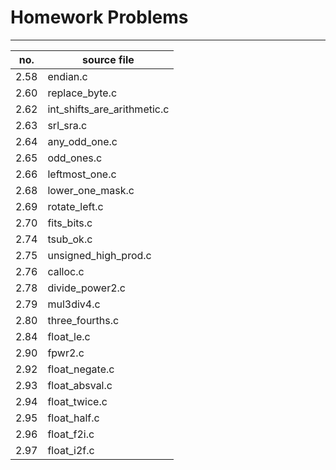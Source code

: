 # Homework Problems
---
| no. | source file
| --- | --- |
|2.58 | endian.c
|2.60 | replace_byte.c
|2.62 | int_shifts_are_arithmetic.c
|2.63 | srl_sra.c
|2.64 | any_odd_one.c
|2.65 | odd_ones.c
|2.66 | leftmost_one.c
|2.68 | lower_one_mask.c
|2.69 | rotate_left.c
|2.70 | fits_bits.c
|2.74 | tsub_ok.c
|2.75 | unsigned_high_prod.c
|2.76 | calloc.c
|2.78 | divide_power2.c
|2.79 | mul3div4.c
|2.80 | three_fourths.c
|2.84 | float_le.c
|2.90 | fpwr2.c
|2.92 | float_negate.c
|2.93 | float_absval.c
|2.94 | float_twice.c
|2.95 | float_half.c
|2.96 | float_f2i.c
|2.97 | float_i2f.c
